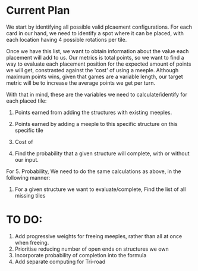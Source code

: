 # Current Plan

We start by identifying all possible valid plcaement configurations. For each card in our hand, we need to identify a spot where it can be placed, with each location having 4 possible rotations per tile.

Once we have this list, we want to obtain information about the value each placement will add to us. Our metrics is total points, so we want to find a way to evaluate each placement position for the expected amount of points we will get, constrasted against the 'cost' of using a meeple. Although maximum points wins, given that games are a variable length, our target metric will be to increase the average points we get per turn.

With that in mind, these are the variables we need to calculate/identify for each placed tile:

1. Points earned from adding the structures with existing meeples.
2. Points earned by adding a meeple to this specific structure on this specific tile
3. Cost of 

5. Find the probability that a given structure will complete, with or without our input.


For 5. Probability, We need to do the same calculations as above, in the following manner:

1. For a given structure we want to evaluate/complete, Find the list of all missing tiles



# TO DO:


1. Add progressive weights for freeing meeples, rather than all at once when freeing.
2. Prioritise reducing number of open ends on structures we own
2. Incorporate probability of completion into the formula
3. Add separate computing for Tri-road
